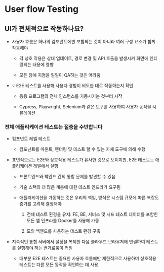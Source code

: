 # User flow Testing

## UI가 전체적으로 작동하나요?

- 사용자 흐름은 하나의 컴포넌트에만 포함되는 것이 아니라 여러 구성 요소가 함께 작동해야

  - 각 상호 작용은 상태 업데이트, 경로 변경 및 API 호출을 발생시켜 화면에 렌더링되는 내용에 영향

  - 모든 장애 지점을 일일이 QA하는 것은 어려움

- 💡 E2E 테스트를 사용해 사용자 경험이 의도한 대로 작동하는지 확인

  - 응용 프로그램의 전체 인스턴스를 가동시키는 것부터 시작

  - Cypress, Playwright, Selenium과 같은 도구를 사용하여 사용자 동작을 시뮬레이션

### 전체 애플리케이션 테스트는 절충을 수반합니다

- 컴포넌트 레벨 테스트

  - 컴포넌트를 마운트, 렌더링 및 테스트 할 수 있는 자체 도구에 의해 수행

- 표면적으로는 E2E와 상호작용 테스트가 유사한 것으로 보이지만, E2E 테스트는 애플리케이션 레벨에서 실행

  - 프론트엔드와 백엔드 간의 통합 문제를 발견할 수 있음

  - 기술 스택의 더 많은 계층에 대한 테스트 인프라가 요구됨

  - 애플리케이션을 가동하는 것은 우리의 책임, 방식은 시스템 규모에 따른 복잡도 증가를 고려해 결정해야

    1. 전체 테스트 환경을 유지: FE, BE, 서비스 및 시드 테스트 데이터를 포함한 모든 앱 인프라를 Docker를 사용해 가동

    2. 모의 백엔드를 사용하는 테스트 환경 구축

- 지속적인 통합 서버에서 설정을 복제한 다음 클라우드 브라우저에 연결하여 테스트를 실행해야 하는 번거로움이 커짐

  - 대부분 E2E 테스트는 중요한 사용자 흐름에만 제한적으로 사용하며 상호작용 테스트는 다른 모든 동작을 확인하는 데 사용
